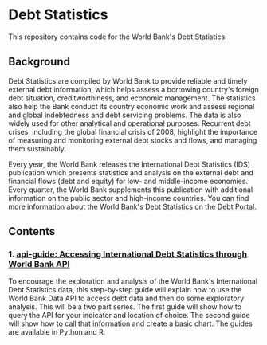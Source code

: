 # Debt Statistics
This repository contains code for the World Bank's Debt Statistics.

## Background
Debt Statistics are compiled by World Bank to provide reliable and timely external debt information, which helps assess a borrowing country's foreign debt situation, creditworthiness, and economic management. The statistics also help the Bank conduct its country economic work and assess regional and global indebtedness and debt servicing problems. The data is also widely used for other analytical and operational purposes. Recurrent debt crises, including the global financial crisis of 2008, highlight the importance of measuring and monitoring external debt stocks and flows, and managing them sustainably.


Every year, the World Bank releases the International Debt Statistics (IDS) publication which presents statistics and analysis on the external debt and financial flows (debt and equity) for low- and middle-income economies. Every quarter, the World Bank supplements this publication with additional information on the public sector and high-income countries. You can find more information about the World Bank's Debt Statistics on the [Debt Portal](http://datatopics.worldbank.org/debt/).

## Contents
### 1. [api-guide: Accessing International Debt Statistics through World Bank API](https://worldbank.github.io/debt-data/api-guide/)

To encourage the exploration and analysis of the World Bank's International Debt Statistics data, this step-by-step guide will explain how to use the World Bank Data API to access debt data and then do some exploratory analysis. This will be a two part series. The first guide will show how to query the API for your indicator and location of choice. The second guide will show how to call that information and create a basic chart. The guides are available in Python and R.
